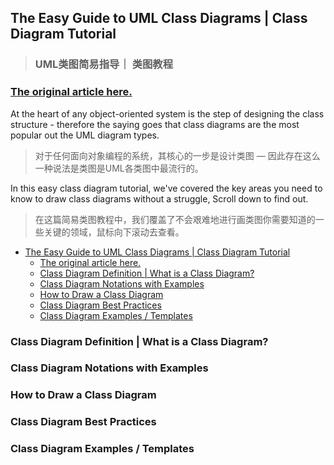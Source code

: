 ## The Easy Guide to UML Class Diagrams | Class Diagram Tutorial

> ### UML类图简易指导｜ 类图教程



### [The original article here.](https://creately.com/blog/diagrams/class-diagram-tutorial)

At the heart of any object-oriented system is the step of designing the class structure - therefore the saying goes that class diagrams are the most popular out the UML diagram types.

> 对于任何面向对象编程的系统，其核心的一步是设计类图 — 因此存在这么一种说法是类图是UML各类图中最流行的。



In this easy class diagram tutorial, we've covered the key areas you need to know to draw class diagrams without a struggle, Scroll down to find out.

> 在这篇简易类图教程中，我们覆盖了不会艰难地进行画类图你需要知道的一些关键的领域，鼠标向下滚动去查看。



- [The Easy Guide to UML Class Diagrams | Class Diagram Tutorial](#the-easy-guide-to-uml-class-diagrams--class-diagram-tutorial)
  - [The original article here.](#the-original-article-here)
  - [Class Diagram Definition | What is a Class Diagram?](#class-diagram-definition--what-is-a-class-diagram)
  - [Class Diagram Notations with Examples](#class-diagram-notations-with-examples)
  - [How to Draw a Class Diagram](#how-to-draw-a-class-diagram)
  - [Class Diagram Best Practices](#class-diagram-best-practices)
  - [Class Diagram Examples / Templates](#class-diagram-examples--templates)



### Class Diagram Definition | What is a Class Diagram?

### Class Diagram Notations with Examples

### How to Draw a Class Diagram

### Class Diagram Best Practices

### Class Diagram Examples / Templates







